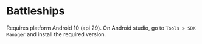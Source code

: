 # Battleships

Requires platform Android 10 (api 29). On Android studio, go to `Tools > SDK Manager`
and install the required version.
